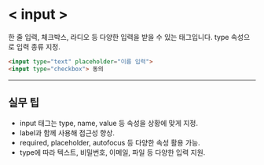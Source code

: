 # < input >

한 줄 입력, 체크박스, 라디오 등 다양한 입력을 받을 수 있는 태그입니다. type 속성으로 입력 종류 지정.

```html
<input type="text" placeholder="이름 입력">
<input type="checkbox"> 동의
```

---

## 실무 팁
- input 태그는 type, name, value 등 속성을 상황에 맞게 지정.
- label과 함께 사용해 접근성 향상.
- required, placeholder, autofocus 등 다양한 속성 활용 가능.
- type에 따라 텍스트, 비밀번호, 이메일, 파일 등 다양한 입력 지원.
